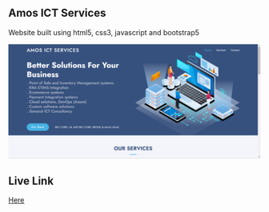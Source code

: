 ## Amos ICT Services
Website built using html5, css3, javascript and bootstrap5

![Image](/Home.png)

## Live Link
[Here](https://amos-ict-services.vercel.app/)
